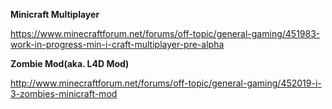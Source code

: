 **Minicraft Multiplayer**

https://www.minecraftforum.net/forums/off-topic/general-gaming/451983-work-in-progress-min-i-craft-multiplayer-pre-alpha

**Zombie Mod(aka. L4D Mod)**

http://www.minecraftforum.net/forums/off-topic/general-gaming/452019-i-3-zombies-minicraft-mod
